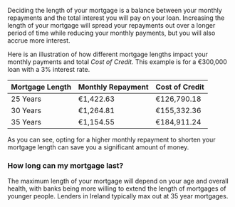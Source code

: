 Deciding the length of your mortgage is a balance between your monthly repayments and the total interest you will pay on your loan.
 Increasing the length of your mortgage will spread your repayments out over a longer period of time while reducing your monthly payments, but you will also
 accrue more interest.
 
Here is an illustration of how different mortgage lengths impact your monthly payments and total *Cost of Credit*. This example is for a €300,000 loan with a 3% interest rate.

| Mortgage Length | Monthly Repayment | Cost of Credit |
| --- | --- | --- |
| 25 Years | €1,422.63 | €126,790.18 |
| 30 Years | €1,264.81 | €155,332.36 |
| 35 Years | €1,154.55 | €184,911.24 |

As you can see, opting for a higher monthly repayment to shorten your mortgage length can save you a significant amount of money.

### How long can my mortgage last?

The maximum length of your mortgage will depend on your age and overall health, with banks being more willing to extend the length of mortgages of younger people.
 Lenders in Ireland typically max out at 35 year mortgages.
